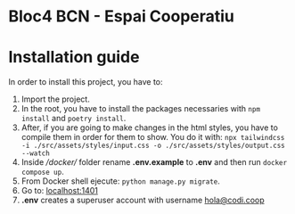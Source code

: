 # Bloc4 BCN - Espai Cooperatiu

# Installation guide
In order to install this project, you have to:

1. Import the project.
2. In the root, you have to install the packages necessaries with `npm install` and `poetry install`.
3. After, if you are going to make changes in the html styles, you have to compile them in order for them to show. You do it with:
`npx tailwindcss -i ./src/assets/styles/input.css -o ./src/assets/styles/output.css --watch`
4. Inside */docker/* folder rename **.env.example** to **.env** and then run  `docker compose up`.
5. From Docker shell ejecute: `python manage.py migrate`.
6. Go to: [localhost:1401](http://localhost:1401)
7. **.env** creates a superuser account with username hola@codi.coop
